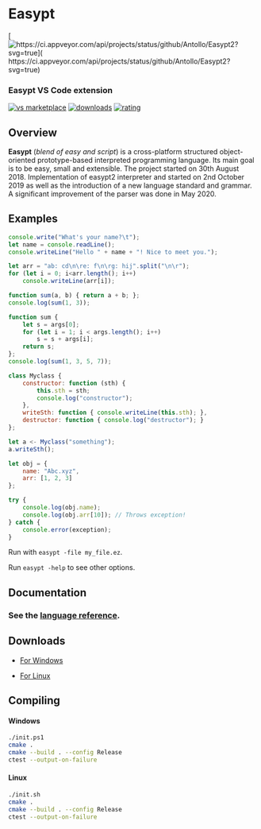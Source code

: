 # Easypt

[![https://ci.appveyor.com/api/projects/status/github/Antollo/Easypt2?svg=true]( https://ci.appveyor.com/api/projects/status/github/Antollo/Easypt2?svg=true)](https://ci.appveyor.com/project/Antollo/Easypt2)

### Easypt VS Code extension

[![vs marketplace](https://img.shields.io/vscode-marketplace/v/Antollo.easypt.svg?label=vs%20marketplace)](https://marketplace.visualstudio.com/items?itemName=Antollo.easypt)
[![downloads](https://img.shields.io/vscode-marketplace/d/Antollo.easypt.svg)](https://marketplace.visualstudio.com/items?itemName=Antollo.easypt)
[![rating](https://img.shields.io/vscode-marketplace/r/Antollo.easypt.svg)](https://marketplace.visualstudio.com/items?itemName=Antollo.easypt)

## Overview

**Easypt** (_blend of easy and script_) is a cross-platform structured object-oriented prototype-based interpreted programming language. Its main goal is to be easy, small and extensible. The project started on 30th August 2018. Implementation of easypt2 interpreter and started on 2nd October 2019 as well as the introduction of a new language standard and grammar. A significant improvement of the parser was done in May 2020.

## Examples

```js
console.write("What's your name?\t");
let name = console.readLine();
console.writeLine("Hello " + name + "! Nice to meet you.");
```

```js
let arr = "ab: cd\n\re: f\n\rg: hij".split("\n\r");
for (let i = 0; i<arr.length(); i++)
    console.writeLine(arr[i]);
```

```js
function sum(a, b) { return a + b; };
console.log(sum(1, 3));
```

```js
function sum {
    let s = args[0];
    for (let i = 1; i < args.length(); i++)
        s = s + args[i];
    return s;
};
console.log(sum(1, 3, 5, 7));
```

```js
class Myclass {
    constructor: function (sth) {
        this.sth = sth;
        console.log("constructor");
    },
    writeSth: function { console.writeLine(this.sth); },
    destructor: function { console.log("destructor"); }
};

let a <- Myclass("something");
a.writeSth();
```

```js
let obj = {
    name: "Abc.xyz",
    arr: [1, 2, 3]
};

try {
    console.log(obj.name);
    console.log(obj.arr[10]); // Throws exception!
} catch {
    console.error(exception);
}
```

Run with `easypt -file my_file.ez`.

Run `easypt -help` to see other options.

## Documentation

### See the [language reference](https://antollo.github.io/Easypt2/).
 
## Downloads

- [For Windows](https://ci.appveyor.com/api/projects/antollo/Easypt2/artifacts/packages%2FEasypt-0.0.1-win32.exe?branch=master&job=Image%3A%20Visual%20Studio%202017)

- [For Linux](https://ci.appveyor.com/api/projects/antollo/Easypt2/artifacts/packages%2FEasypt-0.0.1-Linux.sh?branch=master&job=Image%3A%20Ubuntu)

## Compiling

#### Windows

```sh
./init.ps1
cmake .
cmake --build . --config Release
ctest --output-on-failure
```

#### Linux

```sh
./init.sh
cmake .
cmake --build . --config Release
ctest --output-on-failure
```
